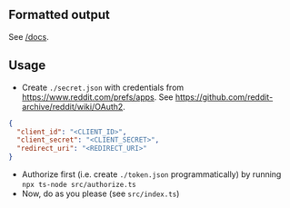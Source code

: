## Formatted output

See [/docs](/docs).

## Usage

- Create `./secret.json` with credentials from <https://www.reddit.com/prefs/apps>. See <https://github.com/reddit-archive/reddit/wiki/OAuth2>.

```json
{
  "client_id": "<CLIENT_ID>",
  "client_secret": "<CLIENT_SECRET>",
  "redirect_uri": "<REDIRECT_URI>"
}
```

- Authorize first (i.e. create `./token.json` programmatically) by running `npx ts-node src/authorize.ts`
- Now, do as you please (see `src/index.ts`)
